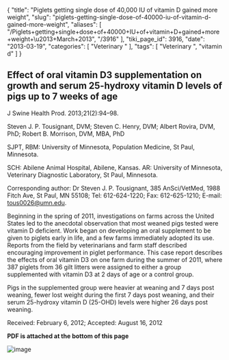 {
    "title": "Piglets getting single dose of 40,000 IU of vitamin D gained more weight",
    "slug": "piglets-getting-single-dose-of-40000-iu-of-vitamin-d-gained-more-weight",
    "aliases": [
        "/Piglets+getting+single+dose+of+40000+IU+of+vitamin+D+gained+more+weight+\u2013+March+2013",
        "/3916"
    ],
    "tiki_page_id": 3916,
    "date": "2013-03-19",
    "categories": [
        "Veterinary "
    ],
    "tags": [
        "Veterinary ",
        "vitamin d"
    ]
}


## Effect of oral vitamin D3 supplementation on growth and serum 25-hydroxy vitamin D levels of pigs up to 7 weeks of age

J Swine Health Prod. 2013;21(2):94–98.

Steven J. P. Tousignant, DVM; Steven C. Henry, DVM; Albert Rovira, DVM, PhD; Robert B. Morrison, DVM, MBA, PhD

SJPT, RBM: University of Minnesota, Population Medicine, St Paul, Minnesota. 

SCH: Abilene Animal Hospital, Abilene, Kansas. AR: University of Minnesota, Veterinary Diagnostic Laboratory, St Paul, Minnesota. 

Corresponding author: Dr Steven J. P. Tousignant, 385 AnSci/VetMed, 1988 Fitch Ave, St Paul, MN 55108; Tel: 612-624-1220; Fax: 612-625-1210; E-mail: tous0026@umn.edu.

Beginning in the spring of 2011, investigations on farms across the United States led to the anecdotal observation that most weaned pigs tested were vitamin D deficient. Work began on developing an oral supplement to be given to piglets early in life, and a few farms immediately adopted its use. Reports from the field by veterinarians and farm staff described encouraging improvement in piglet performance. This case report describes the effects of oral vitamin D3 on one farm during the summer of 2011, where 387 piglets from 36 gilt litters were assigned to either a group supplemented with vitamin D3 at 2 days of age or a control group. 

Pigs in the supplemented group were heavier at weaning and 7 days post weaning, fewer lost weight during the first 7 days post weaning, and their serum 25-hydroxy vitamin D (25-OHD) levels were higher 26 days post weaning.

Received: February 6, 2012; Accepted: August 16, 2012

 **PDF is attached at the bottom of this page** 

<img src="https://d378j1rmrlek7x.cloudfront.net/attachments/jpeg/pig-farm.jpg" alt="image">